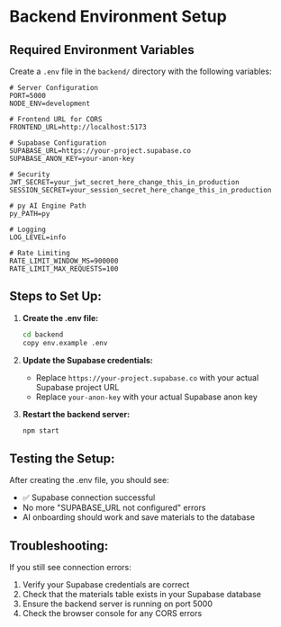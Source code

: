 # Backend Environment Setup

## Required Environment Variables

Create a `.env` file in the `backend/` directory with the following variables:

```env
# Server Configuration
PORT=5000
NODE_ENV=development

# Frontend URL for CORS
FRONTEND_URL=http://localhost:5173

# Supabase Configuration
SUPABASE_URL=https://your-project.supabase.co
SUPABASE_ANON_KEY=your-anon-key

# Security
JWT_SECRET=your_jwt_secret_here_change_this_in_production
SESSION_SECRET=your_session_secret_here_change_this_in_production

# py AI Engine Path
py_PATH=py

# Logging
LOG_LEVEL=info

# Rate Limiting
RATE_LIMIT_WINDOW_MS=900000
RATE_LIMIT_MAX_REQUESTS=100
```

## Steps to Set Up:

1. **Create the .env file:**
   ```bash
   cd backend
   copy env.example .env
   ```

2. **Update the Supabase credentials:**
   - Replace `https://your-project.supabase.co` with your actual Supabase project URL
   - Replace `your-anon-key` with your actual Supabase anon key

3. **Restart the backend server:**
   ```bash
   npm start
   ```

## Testing the Setup:

After creating the .env file, you should see:
- ✅ Supabase connection successful
- No more "SUPABASE_URL not configured" errors
- AI onboarding should work and save materials to the database

## Troubleshooting:

If you still see connection errors:
1. Verify your Supabase credentials are correct
2. Check that the materials table exists in your Supabase database
3. Ensure the backend server is running on port 5000
4. Check the browser console for any CORS errors 